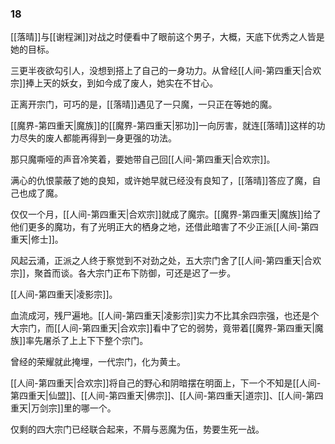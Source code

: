 ### 18

[[落晴]]与[[谢程渊]]对战之时便看中了眼前这个男子，大概，天底下优秀之人皆是她的目标。

三更半夜欲勾引人，没想到搭上了自己的一身功力。从曾经[[人间-第四重天|合欢宗]]捧上天的妖女，到如今成了废人，她实在不甘心。

正离开宗门，可巧的是，[[落晴]]遇见了一只魔，一只正在等她的魔。

[[魔界-第四重天|魔族]]的[[魔界-第四重天|邪功]]一向厉害，就连[[落晴]]这样的功力尽失的废人都能再得到一身更强的功法。

那只魔嘶哑的声音冷笑着，要她带自己回[[人间-第四重天|合欢宗]]。

满心的仇恨蒙蔽了她的良知，或许她早就已经没有良知了，[[落晴]]答应了魔，自己也成了魔。

仅仅一个月，[[人间-第四重天|合欢宗]]就成了魔宗。[[魔界-第四重天|魔族]]给了他们更多的魔功，有了光明正大的栖身之地，还借此暗害了不少正派[[人间-第四重天|修士]]。

风起云涌，正派之人终于察觉到不对劲之处，五大宗门舍了[[人间-第四重天|合欢宗]]，聚首而谈。各大宗门正布下防御，可还是迟了一步。

[[人间-第四重天|凌影宗]]。

血流成河，残尸遍地。[[人间-第四重天|凌影宗]]实力不比其余四宗强，也还是个大宗门，而[[人间-第四重天|合欢宗]]看中了它的弱势，竟带着[[魔界-第四重天|魔族]]率先屠杀了上上下下整个宗门。

曾经的荣耀就此掩埋，一代宗门，化为黄土。

[[人间-第四重天|合欢宗]]将自己的野心和阴暗摆在明面上，下一个不知是[[人间-第四重天|仙盟]]、[[人间-第四重天|佛宗]]、[[人间-第四重天|道宗]]、[[人间-第四重天|万剑宗]]里的哪一个。

仅剩的四大宗门已经联合起来，不屑与恶魔为伍，势要生死一战。